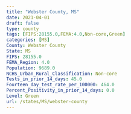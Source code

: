 ```yaml
---
title: "Webster County, MS"
date: 2021-04-01
draft: false
type: county
tags: [FIPS:28155.0,FEMA:4.0,Non-core,Green]
categories: [MS]
County: Webster County
State: MS
FIPS: 28155.0
FEMA_Region: 4.0
Population: 9689.0
NCHS_Urban_Rural_Classification: Non-core
Tests_in_prior_14_days: 45.0
Fourteen_day_test_rate_per_100000: 464.0
Percent_Positivity_in_prior_14_days: 0.0
Level: Green
url: /states/MS/webster-county
---
```



